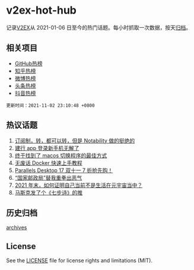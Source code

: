 # v2ex-hot-hub

 记录[V2EX](https://www.v2ex.com/)从 2021-01-06 日至今的热门话题。每小时抓取一次数据，按天[归档](archives)。
 
 ## 相关项目

- [GitHub热榜](https://github.com/lonnyzhang423/github-hot-hub)
- [知乎热榜](https://github.com/lonnyzhang423/zhihu-hot-hub)
- [微博热榜](https://github.com/lonnyzhang423/weibo-hot-hub)
- [头条热榜](https://github.com/lonnyzhang423/toutiao-hot-hub)
- [抖音热榜](https://github.com/lonnyzhang423/douyin-hot-hub)


 `更新时间：2021-11-02 23:10:48 +0800`

## 热议话题

1. [订阅制，转，都可以转，但是 Notability 做的挺绝的](https://www.v2ex.com/t/812296)
1. [建行 app 登录新手机无解了](https://www.v2ex.com/t/812314)
1. [终于找到了 macos 切换程序的最佳方式](https://www.v2ex.com/t/812330)
1. [无废话 Docker 快速上手教程](https://www.v2ex.com/t/812315)
1. [Parallels Desktop 17 双十一 7 折抢先购！](https://www.v2ex.com/t/812284)
1. [“国家邮政局”替我重拳出恶气](https://www.v2ex.com/t/812414)
1. [2021 年末，如何证明自己当前不是生活在元宇宙当中？](https://www.v2ex.com/t/812310)
1. [马斯克发了个《七步诗》的推](https://www.v2ex.com/t/812326)

## 历史归档

[archives](archives)

## License

See the [LICENSE](LICENSE) file for license rights and limitations (MIT).
